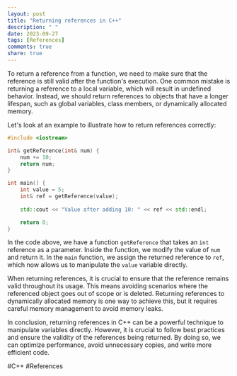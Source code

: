 ```yaml
---
layout: post
title: "Returning references in C++"
description: " "
date: 2023-09-27
tags: [References]
comments: true
share: true
---
```


To return a reference from a function, we need to make sure that the reference is still valid after the function's execution. One common mistake is returning a reference to a local variable, which will result in undefined behavior. Instead, we should return references to objects that have a longer lifespan, such as global variables, class members, or dynamically allocated memory.

Let's look at an example to illustrate how to return references correctly:

```cpp
#include <iostream>

int& getReference(int& num) {
    num += 10;
    return num;
}

int main() {
    int value = 5;
    int& ref = getReference(value);
    
    std::cout << "Value after adding 10: " << ref << std::endl;

    return 0;
}
```

In the code above, we have a function `getReference` that takes an `int` reference as a parameter. Inside the function, we modify the value of `num` and return it. In the `main` function, we assign the returned reference to `ref`, which now allows us to manipulate the `value` variable directly.

When returning references, it is crucial to ensure that the reference remains valid throughout its usage. This means avoiding scenarios where the referenced object goes out of scope or is deleted. Returning references to dynamically allocated memory is one way to achieve this, but it requires careful memory management to avoid memory leaks.

In conclusion, returning references in C++ can be a powerful technique to manipulate variables directly. However, it is crucial to follow best practices and ensure the validity of the references being returned. By doing so, we can optimize performance, avoid unnecessary copies, and write more efficient code.

#C++ #References